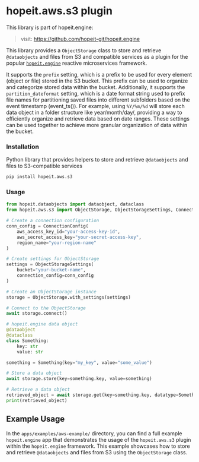 # hopeit.aws.s3 plugin

This library is part of hopeit.engine:

> visit: https://github.com/hopeit-git/hopeit.engine

This library provides a `ObjectStorage` class to store and retrieve `@dataobjects` and files from S3 and compatible services as a plugin for the popular [`hopeit.engine`](https://github.com/hopeit-git/hopeit.engine) reactive microservices framework.

It supports the `prefix` setting, which is a prefix to be used for every element (object or file) stored in the S3 bucket. This prefix can be used to organize and categorize stored data within the bucket. Additionally, it supports the `partition_dateformat` setting, which is a date format string used to prefix file names for partitioning saved files into different subfolders based on the event timestamp (event_ts()). For example, using `%Y/%m/%d` will store each data object in a folder structure like year/month/day/, providing a way to efficiently organize and retrieve data based on date ranges. These settings can be used together to achieve more granular organization of data within the bucket.

### Installation

Python library that provides helpers to store and retrieve `@dataobjects` and files to S3-compatible services

```bash
pip install hopeit.aws.s3
```

### Usage

```python
from hopeit.dataobjects import dataobject, dataclass
from hopeit.aws.s3 import ObjectStorage, ObjectStorageSettings, ConnectionConfig

# Create a connection configuration
conn_config = ConnectionConfig(
    aws_access_key_id="your-access-key-id",
    aws_secret_access_key="your-secret-access-key",
    region_name="your-region-name"
)

# Create settings for ObjectStorage
settings = ObjectStorageSettings(
    bucket="your-bucket-name",
    connection_config=conn_config
)

# Create an ObjectStorage instance
storage = ObjectStorage.with_settings(settings)

# Connect to the ObjectStorage
await storage.connect()

# hopeit.engine data object
@dataobject
@dataclass
class Something:
    key: str
    value: str

something = Something(key="my_key", value="some_value")

# Store a data object
await storage.store(key=something.key, value=something)

# Retrieve a data object
retrieved_object = await storage.get(key=something.key, datatype=Something)
print(retrieved_object)
```

## Example Usage

In the `apps/examples/aws-example/` directory, you can find a full example `hopeit.engine` app that demonstrates the usage of the `hopeit.aws.s3` plugin within the `hopeit.engine` framework. This example showcases how to store and retrieve `@dataobjects` and files from S3 using the `ObjectStorage` class.
